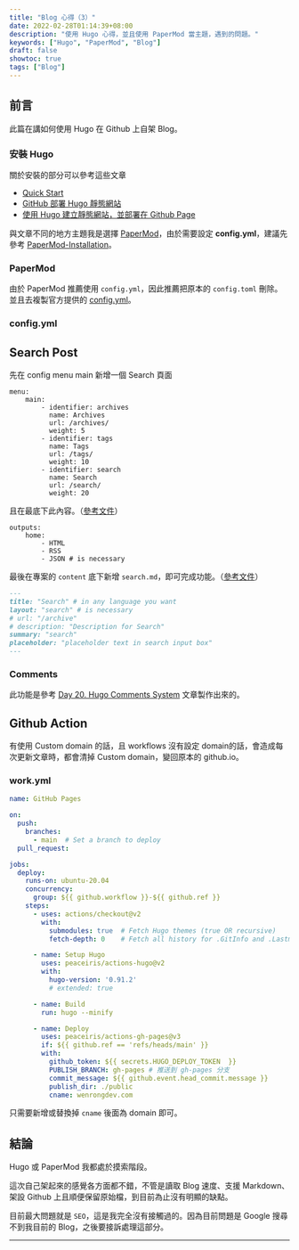 ```yaml
---
title: "Blog 心得（3）"
date: 2022-02-28T01:14:39+08:00
description: "使用 Hugo 心得，並且使用 PaperMod 當主題，遇到的問題。"
keywords: ["Hugo", "PaperMod", "Blog"]
draft: false
showtoc: true
tags: ["Blog"]
---
```


## 前言

此篇在講如何使用 Hugo 在 Github 上自架 Blog。

### 安裝 Hugo

關於安裝的部分可以參考這些文章

* [Quick Start][hugo_0]
* [GitHub 部署 Hugo 靜態網站][hugo_1]
* [使用 Hugo 建立靜態網站，並部署在 Github Page][hugo_2]

與文章不同的地方主題我是選擇 [PaperMod][theme]，由於需要設定 **config.yml**，建議先參考 [PaperMod-Installation][theme-1]。

### PaperMod

由於 PaperMod 推薦使用 `config.yml`，因此推薦把原本的 `config.toml` 刪除。並且去複製官方提供的 [config.yml][theme-config]。

### config.yml

## Search Post

先在 config menu main 新增一個 Search 頁面

```text
menu:
    main:
        - identifier: archives
          name: Archives
          url: /archives/
          weight: 5
        - identifier: tags
          name: Tags
          url: /tags/
          weight: 10
        - identifier: search
          name: Search
          url: /search/
          weight: 20
```

且在最底下此內容。（[參考文件][theme-searchpage]）

```text
outputs:
    home:
        - HTML
        - RSS
        - JSON # is necessary
```

最後在專案的 `content` 底下新增 `search.md`，即可完成功能。（[參考文件][theme-searchpage]）

``` markdown
---
title: "Search" # in any language you want
layout: "search" # is necessary
# url: "/archive"
# description: "Description for Search"
summary: "search"
placeholder: "placeholder text in search input box"
---
```

### Comments

此功能是參考 [Day 20. Hugo Comments System][theme-comments] 文章製作出來的。

## Github Action

有使用 Custom domain 的話，且 workflows 沒有設定 domain的話，會造成每次更新文章時，都會清掉 Custom domain，變回原本的 github.io。

### work.yml

```yml
name: GitHub Pages

on:
  push:
    branches:
      - main  # Set a branch to deploy
  pull_request:

jobs:
  deploy:
    runs-on: ubuntu-20.04
    concurrency:
      group: ${{ github.workflow }}-${{ github.ref }}
    steps:
      - uses: actions/checkout@v2
        with:
          submodules: true  # Fetch Hugo themes (true OR recursive)
          fetch-depth: 0    # Fetch all history for .GitInfo and .Lastmod

      - name: Setup Hugo
        uses: peaceiris/actions-hugo@v2
        with:
          hugo-version: '0.91.2'
          # extended: true

      - name: Build
        run: hugo --minify

      - name: Deploy
        uses: peaceiris/actions-gh-pages@v3
        if: ${{ github.ref == 'refs/heads/main' }}
        with:
          github_token: ${{ secrets.HUGO_DEPLOY_TOKEN  }}
          PUBLISH_BRANCH: gh-pages # 推送到 gh-pages 分支
          commit_message: ${{ github.event.head_commit.message }}
          publish_dir: ./public
          cname: wenrongdev.com
```

只需要新增或替換掉 `cname` 後面為 domain 即可。

## 結論

Hugo 或 PaperMod 我都處於摸索階段。

這次自己架起來的感覺各方面都不錯，不管是讀取 Blog 速度、支援 Markdown、架設 Github 上且順便保留原始檔，到目前為止沒有明顯的缺點。

目前最大問題就是 `SEO`，這是我完全沒有接觸過的。因為目前問題是 Google 搜尋不到我目前的 Blog，之後要接訴處理這部分。

______________________________________________________________________

<!-- Hugo 連結 -->
[hugo_0]:https://gohugo.io/getting-started/quick-start/
[hugo_1]:https://medium.com/@chswei/%E5%9C%A8-github-%E9%83%A8%E7%BD%B2-hugo-%E9%9D%9C%E6%85%8B%E7%B6%B2%E7%AB%99-9c40682dfe40
[hugo_2]:https://jimmylin212.github.io/post/0001_create_hugo_and_deploy_on-github_page/

[theme]:https://github.com/adityatelange/hugo-PaperMod
[theme-1]:https://github.com/adityatelange/hugo-PaperMod/wiki/Installation
[theme-config]:https://github.com/adityatelange/hugo-PaperMod/wiki/Installation#sample-configyml
[theme-searchpage]:https://github.com/adityatelange/hugo-PaperMod/wiki/Features#search-page
[theme-comments]:https://ithelp.ithome.com.tw/articles/10248312
